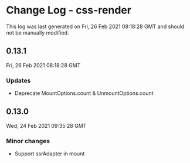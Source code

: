 # Change Log - css-render

This log was last generated on Fri, 26 Feb 2021 08:18:28 GMT and should not be manually modified.

## 0.13.1
Fri, 26 Feb 2021 08:18:28 GMT

### Updates

- Deprecate MountOptions.count & UnmountOptions.count

## 0.13.0
Wed, 24 Feb 2021 09:35:28 GMT

### Minor changes

- Support ssrAdapter in mount

